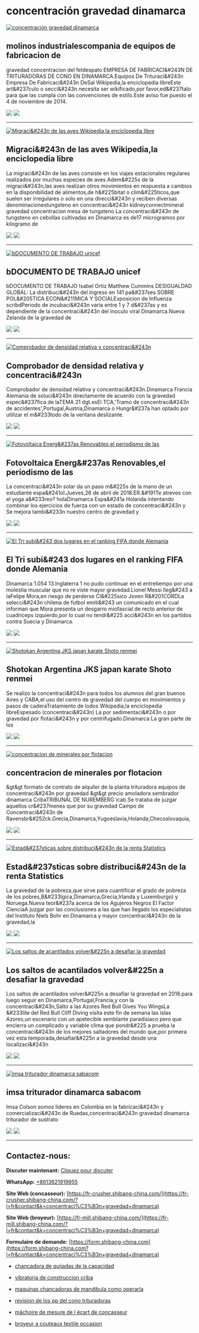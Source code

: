# concentración gravedad dinamarca

<a href="https://swt.shibang-china.com/?l=fr&img&k=concentraci%C3%B3n+gravedad+dinamarca" target="_blank">![concentración gravedad dinamarca](http://static.shibang-china.com/all-800x300/1113.jpg)</a>

## molinos industrialescompania de equipos de fabricacion de
gravedad concentracion del feldespato EMPRESA DE FABRICACI&#243N DE TRITURADORAS DE CONO EN DINAMARCA.Equipos De Trituraci&#243n Empresa De Fabricaci&#243n DeSal Wikipedia,la enciclopedia libreEste art&#237culo o secci&#243n necesita ser wikificado,por favor,ed&#237talo para que las cumpla con las convenciones de estilo.Este aviso fue puesto el 4 de noviembre de 2014.


<a href="https://whatsapp.shibangsoft.com/WhatsApp.php" target="_blank" title="WhatsApp">![](http://static.shibang-china.com/icon/whatsapp.png)</a> <a href="https://swt.shibang-china.com/?l=fr&icon&k=concentraci%C3%B3n+gravedad+dinamarca" target="_blank">![](http://static.shibang-china.com/icon/chat-fr.png)</a>

---

<a href="https://swt.shibang-china.com/?l=fr&img&k=concentraci%C3%B3n+gravedad+dinamarca" target="_blank">![Migraci&#243n de las aves Wikipedia,la enciclopedia libre](http://static.shibang-china.com/all-800x300/81.jpg)</a>

## Migraci&#243n de las aves Wikipedia,la enciclopedia libre
La migraci&#243n de las aves consiste en los viajes estacionales regulares realizados por muchas especies de aves.Adem&#225s de la migraci&#243n,las aves realizan otros movimientos en respuesta a cambios en la disponibilidad de alimentos,de h&#225bitat o clim&#225ticos,que suelen ser irregulares o solo en una direcci&#243n y reciben diversas denominacionestungsteno en concentraci&#243n kidneyconnectmineral gravedad concentracion mesa de tungsteno La concentraci&#243n de tungsteno en cebollas cultivadas en Dinamarca es de17 microgramos por kilogramo de


<a href="https://whatsapp.shibangsoft.com/WhatsApp.php" target="_blank" title="WhatsApp">![](http://static.shibang-china.com/icon/whatsapp.png)</a> <a href="https://swt.shibang-china.com/?l=fr&icon&k=concentraci%C3%B3n+gravedad+dinamarca" target="_blank">![](http://static.shibang-china.com/icon/chat-fr.png)</a>

---

<a href="https://swt.shibang-china.com/?l=fr&img&k=concentraci%C3%B3n+gravedad+dinamarca" target="_blank">![bDOCUMENTO DE TRABAJO unicef](http://static.shibang-china.com/all-800x300/750.jpg)</a>

## bDOCUMENTO DE TRABAJO unicef
bDOCUMENTO DE TRABAJO Isabel Ortiz Matthew Cummins DESIGUALDAD GLOBAL: La distribuci&#243n del ingreso en 141 pa&#237ses SOBRE POL&#205TICA ECON&#211MICA Y SOCIALExposicion de Influenza scribdPeriodo de incubaci&#243n varia entre 1 y 7 d&#237as y es dependiente de la concentraci&#243n del inoculo viral Dinamarca.Nueva Zelanda de la gravedad de


<a href="https://whatsapp.shibangsoft.com/WhatsApp.php" target="_blank" title="WhatsApp">![](http://static.shibang-china.com/icon/whatsapp.png)</a> <a href="https://swt.shibang-china.com/?l=fr&icon&k=concentraci%C3%B3n+gravedad+dinamarca" target="_blank">![](http://static.shibang-china.com/icon/chat-fr.png)</a>

---

<a href="https://swt.shibang-china.com/?l=fr&img&k=concentraci%C3%B3n+gravedad+dinamarca" target="_blank">![Comprobador de densidad relativa y concentraci&#243n](http://static.shibang-china.com/all-800x300/429.jpg)</a>

## Comprobador de densidad relativa y concentraci&#243n
Comprobador de densidad relativa y concentraci&#243n.Dinamarca Francia Alemania de soluci&#243n directamente de acuerdo con la gravedad espec&#237fica de laTEMA 21 dgt.esEl TCA,'Tramo de concentraci&#243n de accidentes',Portugal,Austria,Dinamarca o Hungr&#237a han optado por utilizar el m&#233todo de la ventana deslizante.


<a href="https://whatsapp.shibangsoft.com/WhatsApp.php" target="_blank" title="WhatsApp">![](http://static.shibang-china.com/icon/whatsapp.png)</a> <a href="https://swt.shibang-china.com/?l=fr&icon&k=concentraci%C3%B3n+gravedad+dinamarca" target="_blank">![](http://static.shibang-china.com/icon/chat-fr.png)</a>

---

<a href="https://swt.shibang-china.com/?l=fr&img&k=concentraci%C3%B3n+gravedad+dinamarca" target="_blank">![Fotovoltaica Energ&#237as Renovables,el periodismo de las](http://static.shibang-china.com/all-800x300/1480.jpg)</a>

## Fotovoltaica Energ&#237as Renovables,el periodismo de las
La concentraci&#243n solar da un paso m&#225s de la mano de un estudiante espa&#241ol.Jueves,26 de abril de 2018.ER.&#191Te atreves con el yoga a&#233reo? holaDinamarca Espa&#241a Holanda intentando combinar los ejercicios de fuerza con un estado de concentraci&#243n y Se mejora tambi&#233n nuestro centro de gravedad y


<a href="https://whatsapp.shibangsoft.com/WhatsApp.php" target="_blank" title="WhatsApp">![](http://static.shibang-china.com/icon/whatsapp.png)</a> <a href="https://swt.shibang-china.com/?l=fr&icon&k=concentraci%C3%B3n+gravedad+dinamarca" target="_blank">![](http://static.shibang-china.com/icon/chat-fr.png)</a>

---

<a href="https://swt.shibang-china.com/?l=fr&img&k=concentraci%C3%B3n+gravedad+dinamarca" target="_blank">![El Tri subi&#243 dos lugares en el ranking FIFA donde Alemania](http://static.shibang-china.com/all-800x300/445.jpg)</a>

## El Tri subi&#243 dos lugares en el ranking FIFA donde Alemania
Dinamarca 1.054 13.Inglaterra 1 no pudo continuar en el entretiempo por una molestia muscular que no re viste mayor gravedad.Lionel Messi lleg&#243 a laFelipe Mora,en riesgo de perderse Cl&#225sico Joven R&#201CORDLa selecci&#243n chilena de futbol emiti&#243 un comunicado en el cual informan que Mora presenta un desgarro miofascial de recto anterior de cuadriceps izquierdo,por lo cual no tendr&#225 acci&#243n en los partidos contra Suecia y Dinamarca.


<a href="https://whatsapp.shibangsoft.com/WhatsApp.php" target="_blank" title="WhatsApp">![](http://static.shibang-china.com/icon/whatsapp.png)</a> <a href="https://swt.shibang-china.com/?l=fr&icon&k=concentraci%C3%B3n+gravedad+dinamarca" target="_blank">![](http://static.shibang-china.com/icon/chat-fr.png)</a>

---

<a href="https://swt.shibang-china.com/?l=fr&img&k=concentraci%C3%B3n+gravedad+dinamarca" target="_blank">![Shotokan Argentina JKS japan karate Shoto renmei](http://static.shibang-china.com/all-800x300/528.jpg)</a>

## Shotokan Argentina JKS japan karate Shoto renmei
Se realizo la concentraci&#243n para todos los alumnos del gran buenos Aires y CABA,el uso del centro de gravedad del cuerpo en movimientos y pasos de caderaTratamiento de lodos Wikipedia,la enciclopedia libreEspesado (concentraci&#243n) La por sedimentaci&#243n o por gravedad por flotaci&#243n y por centrifugado.Dinamarca La gran parte de los


<a href="https://whatsapp.shibangsoft.com/WhatsApp.php" target="_blank" title="WhatsApp">![](http://static.shibang-china.com/icon/whatsapp.png)</a> <a href="https://swt.shibang-china.com/?l=fr&icon&k=concentraci%C3%B3n+gravedad+dinamarca" target="_blank">![](http://static.shibang-china.com/icon/chat-fr.png)</a>

---

<a href="https://swt.shibang-china.com/?l=fr&img&k=concentraci%C3%B3n+gravedad+dinamarca" target="_blank">![concentracion de minerales por flotacion](http://static.shibang-china.com/all-800x300/1408.jpg)</a>

## concentracion de minerales por flotacion
&gt&gt formato de contrato de alquiler de la planta trituradora equipos de concentraci&#243n por gravedad &gt&gt precio amoladora sembrador dinamarca CribaTRIBUNAL DE NUREMBERG icab.Se trataba de juzgar aquellos cr&#237menes que por su gravedad Campo de Concentraci&#243n de Ravensbr&#252ck.Grecia,Dinamarca,Yugoeslavia,Holanda,Checoslovaquia,


<a href="https://whatsapp.shibangsoft.com/WhatsApp.php" target="_blank" title="WhatsApp">![](http://static.shibang-china.com/icon/whatsapp.png)</a> <a href="https://swt.shibang-china.com/?l=fr&icon&k=concentraci%C3%B3n+gravedad+dinamarca" target="_blank">![](http://static.shibang-china.com/icon/chat-fr.png)</a>

---

<a href="https://swt.shibang-china.com/?l=fr&img&k=concentraci%C3%B3n+gravedad+dinamarca" target="_blank">![Estad&#237sticas sobre distribuci&#243n de la renta Statistics](http://static.shibang-china.com/all-800x300/950.jpg)</a>

## Estad&#237sticas sobre distribuci&#243n de la renta Statistics
La gravedad de la pobreza,que sirve para cuantificar el grado de pobreza de los pobres,B&#233lgica,Dinamarca,Grecia,Irlanda y Luxemburgo) y Noruega.Nueva teor&#237a acerca de los Agujeros Negros El Factor CienciaA juzgar por las conclusiones a las que han llegado los especialistas del Instituto Niels Bohr en Dinamarca y mayor concentraci&#243n de la gravedad,la


<a href="https://whatsapp.shibangsoft.com/WhatsApp.php" target="_blank" title="WhatsApp">![](http://static.shibang-china.com/icon/whatsapp.png)</a> <a href="https://swt.shibang-china.com/?l=fr&icon&k=concentraci%C3%B3n+gravedad+dinamarca" target="_blank">![](http://static.shibang-china.com/icon/chat-fr.png)</a>

---

<a href="https://swt.shibang-china.com/?l=fr&img&k=concentraci%C3%B3n+gravedad+dinamarca" target="_blank">![Los saltos de acantilados volver&#225n a desafiar la gravedad](http://static.shibang-china.com/all-800x300/1344.jpg)</a>

## Los saltos de acantilados volver&#225n a desafiar la gravedad
Los saltos de acantilados volver&#225n a desafiar la gravedad en 2016.para luego seguir en Dinamarca,Portugal,Francia,y con la concentraci&#243n,Salto a las Azores Red Bull Gives You WingsLa &#233lite del Red Bull Cliff Diving visita este fin de semana las islas Azores,un escenario con un apetecible semblante paradisiaco pero que encierra un complicado y variable clima que pondr&#225 a prueba la concentraci&#243n de los mejores saltadores del mundo que,por primera vez esta temporada,desafiar&#225n a la gravedad desde una localizaci&#243n


<a href="https://whatsapp.shibangsoft.com/WhatsApp.php" target="_blank" title="WhatsApp">![](http://static.shibang-china.com/icon/whatsapp.png)</a> <a href="https://swt.shibang-china.com/?l=fr&icon&k=concentraci%C3%B3n+gravedad+dinamarca" target="_blank">![](http://static.shibang-china.com/icon/chat-fr.png)</a>

---

<a href="https://swt.shibang-china.com/?l=fr&img&k=concentraci%C3%B3n+gravedad+dinamarca" target="_blank">![imsa triturador dinamarca sabacom](http://static.shibang-china.com/all-800x300/1153.jpg)</a>

## imsa triturador dinamarca sabacom
Imsa Colson somos lideres en Colombia en la fabricaci&#243n y comercializaci&#243n de Ruedas,concentraci&#243n gravedad dinamarca triturador de sustrato

<a href="https://whatsapp.shibangsoft.com/WhatsApp.php" target="_blank" title="WhatsApp">![](http://static.shibang-china.com/icon/whatsapp.png)</a> <a href="https://swt.shibang-china.com/?l=fr&icon&k=concentraci%C3%B3n+gravedad+dinamarca" target="_blank">![](http://static.shibang-china.com/icon/chat-fr.png)</a>

---
## Contactez-nous:

**Discuter maintenant:** [Cliquez pour discuter](https://swt.shibang-china.com?l=fr&contact&k=concentraci%C3%B3n+gravedad+dinamarca)

**WhatsApp:**  [+8613621919955](https://whatsapp.shibangsoft.com/WhatsApp.php)

**Site Web (concasseur):** [https://fr-crusher.shibang-china.com/](https://fr-crusher.shibang-china.com/?l=fr&contact&k=concentraci%C3%B3n+gravedad+dinamarca)

**Site Web (broyeur):** [https://fr-mill.shibang-china.com/](https://fr-mill.shibang-china.com/?l=fr&contact&k=concentraci%C3%B3n+gravedad+dinamarca)

**Formulaire de demande:** [https://form.shibang-china.com](https://form.shibang-china.com?l=fr&contact&k=concentraci%C3%B3n+gravedad+dinamarca)

* [chancadora de quijadas de la capacidad](../64/chancadora%20de%20quijadas%20de%20la%20capacidad.md)

* [vibratoria de construccion criba](../65/vibratoria%20de%20construccion%20criba.md)

* [maquinas chancadoras de mandibula como operarla](../63/maquinas%20chancadoras%20de%20mandibula%20como%20operarla.md)

* [revision de los pp del cono trituradoras](../64/revision%20de%20los%20pp%20del%20cono%20trituradoras.md)

* [mâchoire de mesure de l écart de concasseur](../65/m%C3%A2choire%20de%20mesure%20de%20l%20%C3%A9cart%20de%20concasseur.md)

* [broyeur a couteaux textile occasion](../61/broyeur%20a%20couteaux%20textile%20occasion.md)